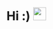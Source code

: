 # Hi :) <img src="https://raw.githubusercontent.com/MartinHeinz/MartinHeinz/master/wave.gif" width="30px">
